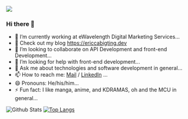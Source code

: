 ![](https://komarev.com/ghpvc/?username=ecabigting&color=blueviolet)

### Hi there 👋 ###
- 🔭 I’m currently working at eWavelength Digital Marketing Services...
- 🌱 Check out my blog https://ericcabigting.dev
- 👯 I’m looking to collaborate on API Development and front-end Development...
- 🤔 I’m looking for help with front-end development...
- 💬 Ask me about technologies and software development in general...
- 📫 How to reach me: [Mail](mailto:ericcabigting@outlook.com) / [LinkedIn](https://www.linkedin.com/in/ecabigting/) ...
- 😄 Pronouns: He/his/him...
- ⚡ Fun fact: I like manga, anime, and KDRAMAS, oh and the MCU in general...

![Github Stats](https://github-readme-stats.vercel.app/api?username=ecabigting&theme=merko&show_icons=true&layout=compact)
[![Top Langs](https://github-readme-stats.vercel.app/api/top-langs/?username=ecabigting&theme=merko&layout=compact)](https://github.com/ecabigting/ecabigting)